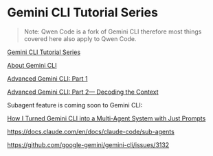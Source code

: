 # Gemini CLI Tutorial Series

> Note: Qwen Code is a fork of Gemini CLI therefore most things covered here also apply to Qwen Code.

[Gemini CLI Tutorial Series](https://medium.com/google-cloud/gemini-cli-tutorial-series-77da7d494718)

[About Gemini CLI](https://www.youtube.com/watch?v=A3AOeX1s7yw)

[Advanced Gemini CLI: Part 1](https://medium.com/google-cloud/advanced-gemini-cli-part-1-whats-the-context-6fd91326979b)

[Advanced Gemini CLI: Part 2— Decoding the Context](https://medium.com/google-cloud/advanced-gemini-cli-part-2-decoding-the-context-edc9e815b548)

Subagent feature is coming soon to Gemini CLI:

[How I Turned Gemini CLI into a Multi-Agent System with Just Prompts](https://aipositive.substack.com/p/how-i-turned-gemini-cli-into-a-multi)

https://docs.claude.com/en/docs/claude-code/sub-agents

https://github.com/google-gemini/gemini-cli/issues/3132


